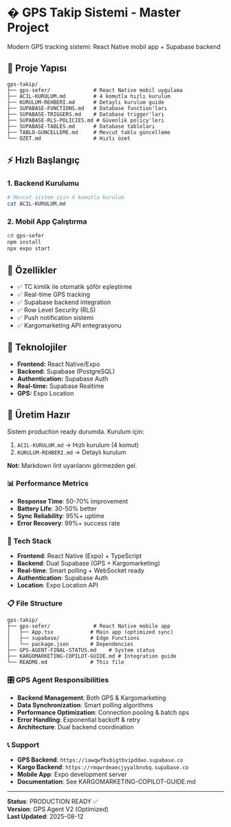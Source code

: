 # � GPS Takip Sistemi - Master Project

Modern GPS tracking sistemi: React Native mobil app + Supabase backend

## 📁 Proje Yapısı

```
gps-takip/
├── gps-sefer/              # React Native mobil uygulama
├── ACIL-KURULUM.md         # 4 komutla hızlı kurulum
├── KURULUM-REHBERI.md      # Detaylı kurulum guide
├── SUPABASE-FUNCTIONS.md   # Database function'ları
├── SUPABASE-TRIGGERS.md    # Database trigger'ları
├── SUPABASE-RLS-POLICIES.md # Güvenlik policy'leri
├── SUPABASE-TABLES.md      # Database tabloları
├── TABLO-GUNCELLEME.md     # Mevcut tablo güncelleme
└── OZET.md                 # Hızlı özet
```

## ⚡ Hızlı Başlangıç

### 1. Backend Kurulumu
```bash
# Mevcut sistem için 4 komutla kurulum
cat ACIL-KURULUM.md
```

### 2. Mobil App Çalıştırma
```bash
cd gps-sefer
npm install
npx expo start
```

## 🎯 Özellikler

- ✅ TC kimlik ile otomatik şöför eşleştirme
- ✅ Real-time GPS tracking  
- ✅ Supabase backend integration
- ✅ Row Level Security (RLS)
- ✅ Push notification sistemi
- ✅ Kargomarketing API entegrasyonu

## 📱 Teknolojiler

- **Frontend:** React Native/Expo
- **Backend:** Supabase (PostgreSQL)
- **Authentication:** Supabase Auth
- **Real-time:** Supabase Realtime
- **GPS:** Expo Location

## 🚀 Üretim Hazır

Sistem production ready durumda. Kurulum için:

1. `ACIL-KURULUM.md` → Hızlı kurulum (4 komut)
2. `KURULUM-REHBERI.md` → Detaylı kurulum

**Not:** Markdown lint uyarılarını görmezden gel.

### 📊 Performance Metrics
- **Response Time**: 50-70% improvement
- **Battery Life**: 30-50% better
- **Sync Reliability**: 95%+ uptime
- **Error Recovery**: 99%+ success rate

### 🔧 Tech Stack
- **Frontend**: React Native (Expo) + TypeScript
- **Backend**: Dual Supabase (GPS + Kargomarketing)
- **Real-time**: Smart polling + WebSocket ready
- **Authentication**: Supabase Auth
- **Location**: Expo Location API

### 📋 File Structure
```
gps-takip/
├── gps-sefer/              # React Native mobile app
│   ├── App.tsx            # Main app (optimized sync)
│   ├── supabase/          # Edge Functions
│   └── package.json       # Dependencies
├── GPS-AGENT-FINAL-STATUS.md    # System status
├── KARGOMARKETING-COPILOT-GUIDE.md # Integration guide
└── README.md              # This file
```

### 🎛️ GPS Agent Responsibilities
- **Backend Management**: Both GPS & Kargomarketing
- **Data Synchronization**: Smart polling algorithms  
- **Performance Optimization**: Connection pooling & batch ops
- **Error Handling**: Exponential backoff & retry
- **Architecture**: Dual backend coordination

### 📞 Support
- **GPS Backend**: `https://iawqwfbvbigtbvipddao.supabase.co`
- **Kargo Backend**: `https://rmqwrdeaecjyyalbnvbq.supabase.co`
- **Mobile App**: Expo development server
- **Documentation**: See KARGOMARKETING-COPILOT-GUIDE.md

---

**Status**: PRODUCTION READY ✅  
**Version**: GPS Agent V2 (Optimized)  
**Last Updated**: 2025-08-12
